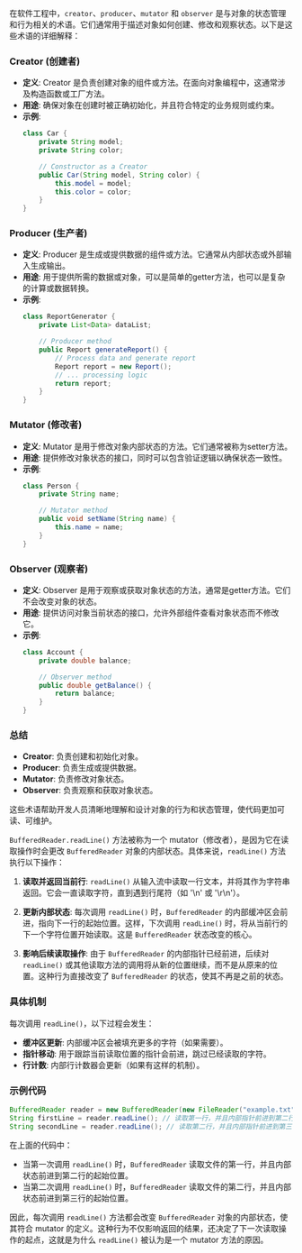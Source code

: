 在软件工程中，`creator`、`producer`、`mutator` 和 `observer` 是与对象的状态管理和行为相关的术语。它们通常用于描述对象如何创建、修改和观察状态。以下是这些术语的详细解释：

### Creator (创建者)

- **定义**: Creator 是负责创建对象的组件或方法。在面向对象编程中，这通常涉及构造函数或工厂方法。
- **用途**: 确保对象在创建时被正确初始化，并且符合特定的业务规则或约束。
- **示例**:
  ```java
  class Car {
      private String model;
      private String color;

      // Constructor as a Creator
      public Car(String model, String color) {
          this.model = model;
          this.color = color;
      }
  }
  ```

### Producer (生产者)

- **定义**: Producer 是生成或提供数据的组件或方法。它通常从内部状态或外部输入生成输出。
- **用途**: 用于提供所需的数据或对象，可以是简单的getter方法，也可以是复杂的计算或数据转换。
- **示例**:
  ```java
  class ReportGenerator {
      private List<Data> dataList;

      // Producer method
      public Report generateReport() {
          // Process data and generate report
          Report report = new Report();
          // ... processing logic
          return report;
      }
  }
  ```

### Mutator (修改者)

- **定义**: Mutator 是用于修改对象内部状态的方法。它们通常被称为setter方法。
- **用途**: 提供修改对象状态的接口，同时可以包含验证逻辑以确保状态一致性。
- **示例**:
  ```java
  class Person {
      private String name;

      // Mutator method
      public void setName(String name) {
          this.name = name;
      }
  }
  ```

### Observer (观察者)

- **定义**: Observer 是用于观察或获取对象状态的方法，通常是getter方法。它们不会改变对象的状态。
- **用途**: 提供访问对象当前状态的接口，允许外部组件查看对象状态而不修改它。
- **示例**:
  ```java
  class Account {
      private double balance;

      // Observer method
      public double getBalance() {
          return balance;
      }
  }
  ```

### 总结

- **Creator**: 负责创建和初始化对象。
- **Producer**: 负责生成或提供数据。
- **Mutator**: 负责修改对象状态。
- **Observer**: 负责观察和获取对象状态。

这些术语帮助开发人员清晰地理解和设计对象的行为和状态管理，使代码更加可读、可维护。



`BufferedReader.readLine()` 方法被称为一个 mutator（修改者），是因为它在读取操作时会更改 `BufferedReader` 对象的内部状态。具体来说，`readLine()` 方法执行以下操作：

1. **读取并返回当前行**: `readLine()` 从输入流中读取一行文本，并将其作为字符串返回。它会一直读取字符，直到遇到行尾符（如 '\n' 或 '\r\n'）。

2. **更新内部状态**: 每次调用 `readLine()` 时，`BufferedReader` 的内部缓冲区会前进，指向下一行的起始位置。这样，下次调用 `readLine()` 时，将从当前行的下一个字符位置开始读取。这是 `BufferedReader` 状态改变的核心。

3. **影响后续读取操作**: 由于 `BufferedReader` 的内部指针已经前进，后续对 `readLine()` 或其他读取方法的调用将从新的位置继续，而不是从原来的位置。这种行为直接改变了 `BufferedReader` 的状态，使其不再是之前的状态。

### 具体机制

每次调用 `readLine()`，以下过程会发生：

- **缓冲区更新**: 内部缓冲区会被填充更多的字符（如果需要）。
- **指针移动**: 用于跟踪当前读取位置的指针会前进，跳过已经读取的字符。
- **行计数**: 内部行计数器会更新（如果有这样的机制）。

### 示例代码

```java
BufferedReader reader = new BufferedReader(new FileReader("example.txt"));
String firstLine = reader.readLine(); // 读取第一行，并且内部指针前进到第二行的起始位置
String secondLine = reader.readLine(); // 读取第二行，并且内部指针前进到第三行的起始位置
```

在上面的代码中：

- 当第一次调用 `readLine()` 时，`BufferedReader` 读取文件的第一行，并且内部状态前进到第二行的起始位置。
- 当第二次调用 `readLine()` 时，`BufferedReader` 读取文件的第二行，并且内部状态前进到第三行的起始位置。

因此，每次调用 `readLine()` 方法都会改变 `BufferedReader` 对象的内部状态，使其符合 mutator 的定义。这种行为不仅影响返回的结果，还决定了下一次读取操作的起点，这就是为什么 `readLine()` 被认为是一个 mutator 方法的原因。